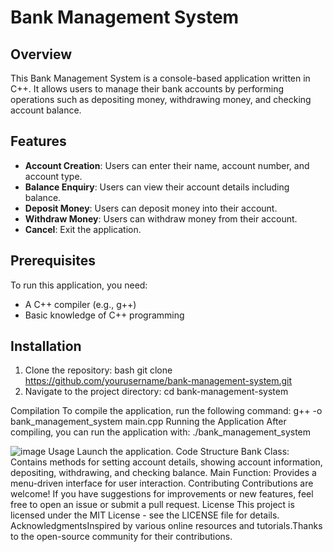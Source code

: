 # Bank Management System

## Overview
This Bank Management System is a console-based application written in C++. It allows users to manage their bank accounts by performing operations such as depositing money, withdrawing money, and checking account balance.

## Features
- **Account Creation**: Users can enter their name, account number, and account type.
- **Balance Enquiry**: Users can view their account details including balance.
- **Deposit Money**: Users can deposit money into their account.
- **Withdraw Money**: Users can withdraw money from their account.
- **Cancel**: Exit the application.

## Prerequisites
To run this application, you need:
- A C++ compiler (e.g., g++)
- Basic knowledge of C++ programming

## Installation
1. Clone the repository:
   bash
   git clone https://github.com/yourusername/bank-management-system.git
2. Navigate to the project directory:
cd bank-management-system

Compilation
To compile the application, run the following command:
g++ -o bank_management_system main.cpp
Running the Application
After compiling, you can run the application with:
./bank_management_system


![image](https://github.com/user-attachments/assets/82249406-5201-48c1-8002-4dd3792c4ccd)
Usage
Launch the application.
Code Structure
Bank Class:
 Contains methods for setting account details, showing account information, depositing, withdrawing, and checking balance.
Main Function: 
Provides a menu-driven interface for user interaction.
Contributing
Contributions are welcome! If you have suggestions for improvements or new features, feel free to open an issue or submit a pull request.
License
This project is licensed under the MIT License - see the LICENSE  file for details.
AcknowledgmentsInspired by various online resources and tutorials.Thanks to the open-source community for their contributions.
